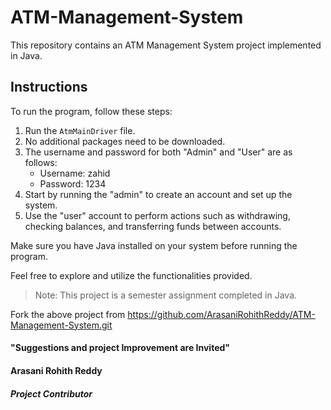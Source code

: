 # ATM-Management-System

This repository contains an ATM Management System project implemented in Java.

## Instructions

To run the program, follow these steps:

1. Run the `AtmMainDriver` file.
2. No additional packages need to be downloaded.
3. The username and password for both "Admin" and "User" are as follows:
   - Username: zahid
   - Password: 1234
4. Start by running the "admin" to create an account and set up the system.
5. Use the "user" account to perform actions such as withdrawing, checking balances, and transferring funds between accounts.

Make sure you have Java installed on your system before running the program.

Feel free to explore and utilize the functionalities provided.

> Note: This project is a semester assignment completed in Java.

Fork the above project from https://github.com/ArasaniRohithReddy/ATM-Management-System.git
#### "Suggestions and project Improvement are Invited"
#### Arasani Rohith Reddy
##### Project Contributor
